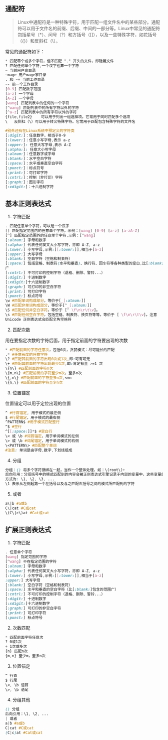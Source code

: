 





## 通配符

> Linux中通配符是一种特殊字符，用于匹配一组文件名中的某些部分。通配符可以用于文件名的前缀、后缀、中间的一部分等。Linux中常见的通配符包括星号（*）、问号（?）和方括号（[]），以及一些特殊字符，如花括号（{}）和反斜杠（\）。

常见的通配符如下：

```css
* 匹配零个或多个字符，但不匹配 "." 开头的文件，即隐藏文件
? 匹配任何单个字符,一个汉字也算一个字符
~ 当前用户家目录
~mage 用户mage家目录
. 和 ~+ 当前工作目录
~- 前一个工作目录
[0-9] 匹配数字范围
[a-z] 一个字母
[A-Z] 一个字母
[wang] 匹配列表中的任何的一个字符
[^wang] 匹配列表中的所有字符以外的字符
[^a-z] 匹配列表中的所有字符以外的字符
{file,file2}	可以用于列出一组选择项。它常用于同时匹配多个选项
\	反斜杠（\）可以用于转义特殊字符。它常用于匹配包含特殊字符的文件名

#别外还有在Linux系统中预定义的字符类
[:digit:]：任意数字，相当于0-9
[:lower:]：任意小写字母,表示 a-z
[:upper:]: 任意大写字母,表示 A-Z
[:alpha:]: 任意大小写字母
[:alnum:]：任意数字或字母
[:blank:]：水平空白字符
[:space:]：水平或垂直空白字符
[:punct:]：标点符号
[:print:]：可打印字符
[:cntrl:]：控制（非打印）字符
[:graph:]：图形字符
[:xdigit:]：十六进制字符
```



## 基本正则表达式

1. 字符匹配

```css
. 匹配任意单个字符，可以是一个汉字
[] 匹配指定范围内的任意单个字符，示例：[wang] [0-9] [a-z] [a-zA-Z]
[^] 匹配指定范围外的任意单个字符,示例：[^wang]
[:alnum:] 字母和数字
[:alpha:] 代表任何英文大小写字符，亦即 A-Z, a-z
[:lower:] 小写字母,示例:[[:lower:]],相当于[a-z]
[:upper:] 大写字母
[:blank:] 空白字符（空格和制表符）
[:space:] 包括空格、制表符(水平和垂直)、换行符、回车符等各种类型的空白,比[:blank:]包含的范围
广
[:cntrl:] 不可打印的控制字符（退格、删除、警铃...）
[:digit:] 十进制数字
[:xdigit:]十六进制数字
[:graph:] 可打印的非空白字符
[:print:] 可打印字符
[:punct:] 标点符号
\w #匹配单词构成部分，等价于[_[:alnum:]]
\W #匹配非单词构成部分，等价于[^_[:alnum:]]
\S #匹配任何非空白字符。等价于 [^ \f\n\r\t\v]。
\s #匹配任何空白字符，包括空格、制表符、换页符等等。等价于 [ \f\n\r\t\v]。注意
Unicode 正则表达式会匹配全角空格符
```

2. 匹配次数

用在要指定次数的字符后面，用于指定前面的字符要出现的次数

```css
* #匹配前面的字符任意次，包括0次，贪婪模式：尽可能长的匹配
.* #任意长度的任意字符
\? #匹配其前面的字符出现0次或1次,即:可有可无
\+ #匹配其前面的字符出现最少1次,即:肯定有且 >=1 次
\{n\} #匹配前面的字符n次
\{m,n\} #匹配前面的字符至少m次，至多n次
\{,n\} #匹配前面的字符至多n次,<=n
\{n,\} #匹配前面的字符至少n次
```

3. 位置锚定

位置锚定可以用于定位出现的位置

```css
^ #行首锚定, 用于模式的最左侧
$ #行尾锚定，用于模式的最右侧
^PATTERN$ #用于模式匹配整行
^$ #空行
^[[:space:]]*$ #空白行
\< 或 \b #词首锚定，用于单词模式的左侧
\> 或 \b #词尾锚定，用于单词模式的右侧
\<PATTERN\> #匹配整个单词
#注意: 单词是由字母,数字,下划线组成
```

4. 分组

```css
分组：() 将多个字符捆绑在一起，当作一个整体处理，如：\(root\)+
后向引用：分组括号中的模式匹配到的内容会被正则表达式引擎记录于内部的变量中，这些变量的命名
方式为: \1, \2, \3, ...
\1 表示从左侧起第一个左括号以及与之匹配右括号之间的模式所匹配到的字符
```

5. 或者

```css
a\|b #a或b
C\|cat #C或cat
\(C\|c\)at #Cat或cat
```

## 扩展正则表达式

1. 字符匹配

```css
. 任意单个字符
[wang] 指定范围的字符
[^wang] 不在指定范围的字符
[:alnum:] 字母和数字
[:alpha:] 代表任何英文大小写字符，亦即 A-Z, a-z
[:lower:] 小写字母,示例:[[:lower:]],相当于[a-z]
:upper:] 大写字母
[:blank:] 空白字符（空格和制表符）
[:space:] 水平和垂直的空白字符（比[:blank:]包含的范围广）
[:cntrl:] 不可打印的控制字符（退格、删除、警铃...）
[:digit:] 十进制数字
[:xdigit:]十六进制数字
[:graph:] 可打印的非空白字符
[:print:] 可打印字符
[:punct:] 标点符号
```

2. 次数匹配

```css
* 匹配前面字符任意次
? 0或1次
+ 1次或多次
{n} 匹配n次
{m,n} 至少m，至多n次
```

3. 位置锚定

```css
^ 行首
$ 行尾
\<, \b 语首
\>, \b 语尾
```

4. 分组其他

```css
() 分组
后向引用：\1, \2, ...
| 或者
a|b #a或b
C|cat #C或cat
(C|c)at #Cat或cat
```

